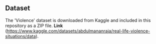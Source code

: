 ## Dataset
The 'Violence' dataset is downloaded from Kaggle and included in this repository as a ZIP file. 
**Link** (https://www.kaggle.com/datasets/abdulmananraja/real-life-violence-situations/data).
